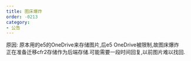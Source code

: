```yaml
---
title: 图床爆炸
order: -0213
category:
- 公告
---
```


原因: 原本用的e5的OneDrive来存储图片,后e5 OneDrive被限制,故图床爆炸  
正在准备迁移cfr2存储作为后端存储.可能需要一段时间回复,以前图片难以找回.  
